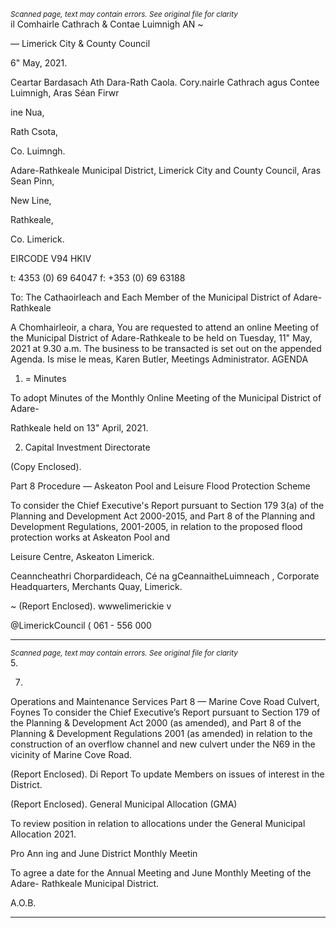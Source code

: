 *<small>Scanned page, text may contain errors. See original file for clarity</small>*  
il Comhairle Cathrach
& Contae Luimnigh
AN ~

— Limerick City
& County Council

6" May, 2021.

Ceartar Bardasach Ath Dara-Rath Caola.
Cory.nairle Cathrach agus Contee Luimnigh,
Aras Séan Firwr

ine Nua,

Rath Csota,

Co. Luimngh.

Adare-Rathkeale Municipal District,
Limerick City and County Council,
Aras Sean Pinn,

New Line,

Rathkeale,

Co. Limerick.

EIRCODE V94 HKIV

t: 4353 (0) 69 64047
f: +353 (0) 69 63188

To: The Cathaoirleach and Each Member of the Municipal District of Adare-Rathkeale

A Chomhairleoir, a chara,
You are requested to attend an online Meeting of the Municipal District of Adare-Rathkeale to be
held on Tuesday, 11" May, 2021 at 9.30 a.m. The business to be transacted is set out on the
appended Agenda.
Is mise le meas,
Karen Butler,
Meetings Administrator.
AGENDA
1. = Minutes

To adopt Minutes of the Monthly Online Meeting of the Municipal District of Adare-

Rathkeale held on 13" April, 2021.

2. Capital Investment Directorate

(Copy Enclosed).

Part 8 Procedure — Askeaton Pool and Leisure Flood Protection Scheme

To consider the Chief Executive's Report pursuant to Section 179 3(a) of the Planning and
Development Act 2000-2015, and Part 8 of the Planning and Development Regulations,
2001-2005, in relation to the proposed flood protection works at Askeaton Pool and

Leisure Centre, Askeaton Limerick.

Ceanncheathri Chorpardideach, Cé na gCeannaitheLuimneach ,
Corporate Headquarters, Merchants Quay, Limerick.

~ (Report Enclosed).
wwwelimerickie
v

@LimerickCouncil
( 061 - 556 000

---
*<small>Scanned page, text may contain errors. See original file for clarity</small>*  
5.

7.

Operations and Maintenance Services
Part 8 — Marine Cove Road Culvert, Foynes
To consider the Chief Executive’s Report pursuant to Section 179 of the Planning &
Development Act 2000 (as amended), and Part 8 of the Planning & Development
Regulations 2001 (as amended) in relation to the construction of an overflow channel and
new culvert under the N69 in the vicinity of Marine Cove Road.

(Report Enclosed).
Di Report
To update Members on issues of interest in the District.

(Report Enclosed).
General Municipal Allocation (GMA)

To review position in relation to allocations under the General Municipal Allocation 2021.

Pro Ann ing and June District Monthly Meetin

To agree a date for the Annual Meeting and June Monthly Meeting of the Adare-
Rathkeale Municipal District.

A.O.B.

---

